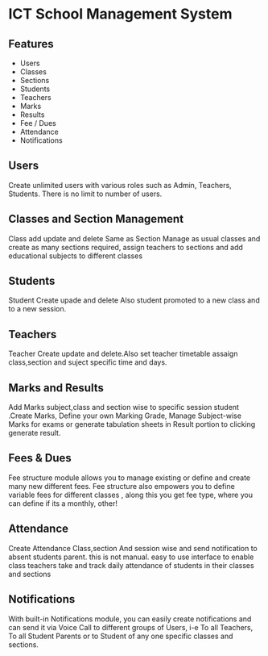 ICT School Management System
============================

Features
--------
* Users
* Classes
* Sections
* Students
* Teachers
* Marks
* Results
* Fee / Dues
* Attendance
* Notifications

Users
-----
Create unlimited users with various roles such as Admin, Teachers, Students. There is no limit to number of users.

Classes and Section Management
------------------------------
Class add update and delete Same as Section
Manage as usual classes and create as many sections required, assign teachers to sections and add educational subjects to different classes

Students
--------
Student Create upade and delete Also student promoted to a new class and to a new session.

Teachers
--------
Teacher Create update and delete.Also set teacher timetable assaign class,section and suject specific time and days.

Marks and Results
-----------------
Add Marks subject,class and section wise to specific session student .Create Marks, Define your own Marking Grade, Manage Subject-wise Marks for exams or generate tabulation sheets in Result portion to clicking generate result. 

Fees & Dues
-----------
Fee structure module allows you to manage existing or define and create many new different fees.
Fee structure also empowers you to define variable fees for different classes , along this you get fee type, where you can define if its a monthly, other! 

Attendance
----------
Create Attendance Class,section And session wise and send notification to absent students parent. this is not manual.
easy to use interface to enable class teachers take and track daily attendance of students in their classes and sections

Notifications
-------------
With built-in Notifications module, you can easily create notifications and can send it via Voice Call to different groups of Users, i-e
To all Teachers, To all Student Parents or to Student of any one specific classes and sections.

